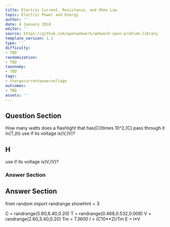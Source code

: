 ```yaml
---
title: Electric Current, Resistance, and Ohms Law
topic: Electric Power and Energy
author: ''
date: 4 January 2018
editor: ''
source: https://github.com/openwebwork/webwork-open-problem-library
template_version: 1.1
type: ''
difficulty:
- TBD
randomization:
- TBD
taxonomy:
- TBD
tags:
- chargecurrentpowervoltage
outcomes:
- TBD
assets: ''
---
```


## Question Section 

How many watts does a flashlight that has(C)(times 10^2,(C) pass through it in(T,(h) use if its voltage is(V,(V)?

## H
use if its voltage is(V,(V)?
### Answer Section


## Answer Section

from random import randrange
showHint = 3


C = randrange(5.60,6.40,0.20)
T = randrange(0.468,0.532,0.008)
V = randrange(2.60,3.40,0.20)
Tm = T*3600
I = (C*10**2)/Tm
E = I*V